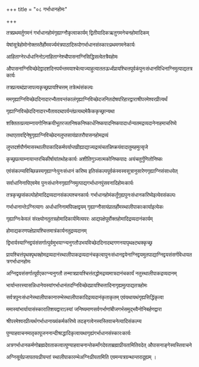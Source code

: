 +++
title = "०८ गर्भाधानहोमः"

+++

तत्रप्रथमर्तुगमनं गर्भाधानहोमंगृह्याग्नौकृत्वाकार्यम् द्वितीयादिकऋतुगमनेचनहोमादिकम्

येषांसूत्रेहोमोनोक्तस्तैर्होमवर्ज्यमंत्रपाठादिरूपोगर्भाधानसंस्कारःप्रथमगमनेकार्यः

आहिताग्नेरर्धाधानिनोऽनाहिताग्नेश्चौपासनाग्निसिद्धिसत्वेतत्रैवहोमः

औपासनाग्निविच्छेदेद्वादशदिनपर्यन्तमयाश्चेत्याज्याहुत्याततऊर्ध्वंप्रायश्चित्तपूर्वकंपुनःसंधानविधिनाग्निमुत्पाद्यतत्रकार्यः

तत्रप्रत्यब्दंप्राजापत्यकृच्छ्रप्रायश्चित्तम् तत्रेत्थंसंकल्पः

ममगृह्याग्निविच्छेददिनादारभ्यैतावन्तंकालंगृह्याग्निविच्छेदजनितदोषपरिहारद्वाराश्रीपरमेश्वरप्रीत्यर्थं

गृह्याग्निविच्छेददिनादारभ्यैतावदब्दपर्यन्तंप्रत्यब्दमेकैककृच्छ्रान्यथा

शक्तितत्प्रत्याम्नायगोनिष्क्रयीभूतरजतनिषकनिष्कार्धनिष्कपादनिष्कपादार्धान्यतमद्रव्यदानेनाहमाचरिष्ये

तथाएतावद्दिनेषुगृह्याग्निविच्छेदनलुप्तसायंप्रातरौपासनहोमद्रव्यं

लुप्तदर्शपौर्णमासस्थालीपाकादिकर्मपर्याप्तव्रीह्याद्याज्यद्रव्यंचतन्निष्क्रयंवादातुमहमुत्सृजे

कृच्छ्रप्रत्याम्नायान्तरचिकीर्षायांतथोहःकार्यः अशीतिगुञ्जात्मकोनिष्कपादः अयंचतुर्गुणितोनिष्कः

एवंसंकल्प्यविच्छिन्नस्यगृह्याग्नेःपुनःसंधानं करिष्य इतिसंकल्पपूर्वकंस्वस्वसूत्रानुसारेणगृह्याग्निसंसाधयेत्

सर्वाधानिनापिएवमेव पुनःसंधानेनगृह्याग्निमुत्पाद्यगर्भाधानपुंसवनादिहोमःकार्यः

तत्रकृच्छ्रसंकल्पोहोमादिद्रव्यदानसंकल्पश्चनकार्यः गर्भाधानहोमंकर्तुंगृह्यपुनःसंधानकरिष्येइत्येवसंकल्पः

गर्भाधानान्तेऽग्नित्यागः अर्धाधानिनामपिपक्षद्वयम् गृह्याग्नौसायंप्रातर्होमस्थालीपाकाःकार्याइत्येकः

गृह्याग्निःकेवलं संरक्ष्योनतुतत्रहोमादिकार्यमित्यपरः आद्यपक्षेपूर्वोक्तहोमादिद्रव्यदानंकार्यम्

होमाद्यकरणपक्षेप्रायश्चित्तमात्रंकार्यनतुद्रव्यदानम्

द्विभार्यस्याग्निद्वयंसंसर्गात्पुर्वमुभयाग्न्यनुगतौउभयविच्छेददिनादब्दगणनयापृथक्ष्टथक्कृच्छ्र

प्रायश्चित्तंपृथक्पृथक्होमद्रव्यदानंस्थालीपाकद्रव्यदानंचकृत्वापुनःसंधानद्वयेनाग्निद्वयमुतपाद्याग्निद्वयसंसर्गविधायतत्रगर्भाधानहोमः

अग्निद्वयसंसर्गात्पूर्वंएकाग्न्यनुगतौ तन्मात्रप्रायश्चित्तंतद्धोमद्रव्यमात्रदानंचकार्यं नतुस्थालीपाकद्रव्यदानम्

भार्यान्तरस्यासन्निधानेयस्यांगर्भाधानंतदग्निविच्छेदप्रायश्चित्तादिनागृह्यमुत्पाद्यतत्रहोमः

सर्वत्रपुनःसंधानेस्थालीपाकानारम्भेस्थालीपाकादिद्रव्यदानंकृताकृतम् एवंयथायथंगृह्यसिद्धिंकृत्वा

ममास्यांभार्यायासंस्कारातिशयद्वाराऽस्यां जनिष्यमाणसर्वगर्भाणांबीजगर्भसमुद्भवैनोनिबर्हणद्वारा

श्रीपरमेश्वरप्रीत्यर्थगर्भाधानाख्यंकर्मकरिष्ये तदङ्गत्वेनस्वस्तिवाचनेत्यादिसंकल्प्य

पुण्याहवाचनमातृकापूजननान्दीश्राद्धादिकृत्वायथागृह्यंगर्भाधानसंस्कारःकार्यः

अत्रगर्भाधानकर्मणोब्रह्मदेवताकत्वात्पुण्याहवाचनान्तेकर्मांगदेवताब्रह्माप्रीयतामितिवदेत् औपासनाङ्गेस्वस्तिवाचने

अग्निसूर्यप्रजापतयःप्रीयन्तां स्थालीपाकारम्भेअग्निःप्रीयतामिति एवमन्यत्रग्रन्थान्तरादूह्यम् ।
